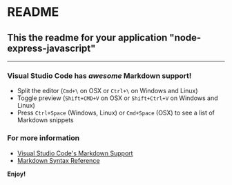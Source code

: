 # README

## This the readme for your application "node-express-javascript"

---

### Visual Studio Code has _awesome_ Markdown support!

-   Split the editor (`Cmd+\` on OSX or `Ctrl+\` on Windows and Linux)
-   Toggle preview (`Shift+CMD+V` on OSX or `Shift+Ctrl+V` on Windows and Linux)
-   Press `Ctrl+Space` (Windows, Linux) or `Cmd+Space` (OSX) to see a list of
    Markdown snippets

### For more information

-   [Visual Studio Code's Markdown Support](http://code.visualstudio.com/docs/languages/markdown)
-   [Markdown Syntax Reference](http://daringfireball.net)

**Enjoy!**
